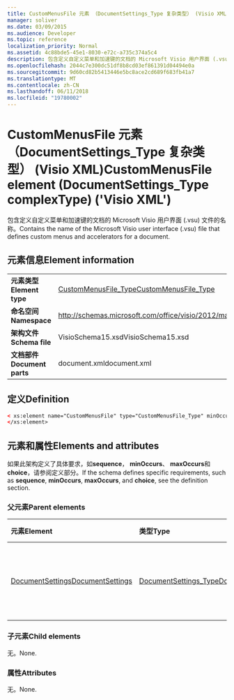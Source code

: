 ```yaml
---
title: CustomMenusFile 元素 （DocumentSettings_Type 复杂类型） (Visio XML)
manager: soliver
ms.date: 03/09/2015
ms.audience: Developer
ms.topic: reference
localization_priority: Normal
ms.assetid: 4c88bde5-45e1-8030-e72c-a735c374a5c4
description: 包含定义自定义菜单和加速键的文档的 Microsoft Visio 用户界面 (.vsu) 文件的名称。
ms.openlocfilehash: 2044c7e300dc51df8b8cd03ef861391d04494e0a
ms.sourcegitcommit: 9d60cd82b5413446e5bc8ace2cd689f683fb41a7
ms.translationtype: MT
ms.contentlocale: zh-CN
ms.lasthandoff: 06/11/2018
ms.locfileid: "19780002"
---
```

# <a name="custommenusfile-element-documentsettingstype-complextype-visio-xml"></a><span data-ttu-id="f3db8-103">CustomMenusFile 元素 （DocumentSettings_Type 复杂类型） (Visio XML)</span><span class="sxs-lookup"><span data-stu-id="f3db8-103">CustomMenusFile element (DocumentSettings_Type complexType) ('Visio XML')</span></span>

<span data-ttu-id="f3db8-104">包含定义自定义菜单和加速键的文档的 Microsoft Visio 用户界面 (.vsu) 文件的名称。</span><span class="sxs-lookup"><span data-stu-id="f3db8-104">Contains the name of the Microsoft Visio user interface (.vsu) file that defines custom menus and accelerators for a document.</span></span>
  
## <a name="element-information"></a><span data-ttu-id="f3db8-105">元素信息</span><span class="sxs-lookup"><span data-stu-id="f3db8-105">Element information</span></span>

|||
|:-----|:-----|
|<span data-ttu-id="f3db8-106">**元素类型**</span><span class="sxs-lookup"><span data-stu-id="f3db8-106">**Element type**</span></span> <br/> |[<span data-ttu-id="f3db8-107">CustomMenusFile_Type</span><span class="sxs-lookup"><span data-stu-id="f3db8-107">CustomMenusFile_Type</span></span>](custommenusfile_type-complextypevisio-xml.md) <br/> |
|<span data-ttu-id="f3db8-108">**命名空间**</span><span class="sxs-lookup"><span data-stu-id="f3db8-108">**Namespace**</span></span> <br/> |http://schemas.microsoft.com/office/visio/2012/main  <br/> |
|<span data-ttu-id="f3db8-109">**架构文件**</span><span class="sxs-lookup"><span data-stu-id="f3db8-109">**Schema file**</span></span> <br/> |<span data-ttu-id="f3db8-110">VisioSchema15.xsd</span><span class="sxs-lookup"><span data-stu-id="f3db8-110">VisioSchema15.xsd</span></span>  <br/> |
|<span data-ttu-id="f3db8-111">**文档部件**</span><span class="sxs-lookup"><span data-stu-id="f3db8-111">**Document parts**</span></span> <br/> |<span data-ttu-id="f3db8-112">document.xml</span><span class="sxs-lookup"><span data-stu-id="f3db8-112">document.xml</span></span>  <br/> |
   
## <a name="definition"></a><span data-ttu-id="f3db8-113">定义</span><span class="sxs-lookup"><span data-stu-id="f3db8-113">Definition</span></span>

```XML
< xs:element name="CustomMenusFile" type="CustomMenusFile_Type" minOccurs="0" maxOccurs="1" >
</xs:element>
```

## <a name="elements-and-attributes"></a><span data-ttu-id="f3db8-114">元素和属性</span><span class="sxs-lookup"><span data-stu-id="f3db8-114">Elements and attributes</span></span>

<span data-ttu-id="f3db8-115">如果此架构定义了具体要求，如**sequence**， **minOccurs**、 **maxOccurs**和**choice**，请参阅定义部分。</span><span class="sxs-lookup"><span data-stu-id="f3db8-115">If the schema defines specific requirements, such as **sequence**, **minOccurs**, **maxOccurs**, and **choice**, see the definition section.</span></span> 
  
### <a name="parent-elements"></a><span data-ttu-id="f3db8-116">父元素</span><span class="sxs-lookup"><span data-stu-id="f3db8-116">Parent elements</span></span>

|<span data-ttu-id="f3db8-117">**元素**</span><span class="sxs-lookup"><span data-stu-id="f3db8-117">**Element**</span></span>|<span data-ttu-id="f3db8-118">**类型**</span><span class="sxs-lookup"><span data-stu-id="f3db8-118">**Type**</span></span>|<span data-ttu-id="f3db8-119">**说明**</span><span class="sxs-lookup"><span data-stu-id="f3db8-119">**Description**</span></span>|
|:-----|:-----|:-----|
|[<span data-ttu-id="f3db8-120">DocumentSettings</span><span class="sxs-lookup"><span data-stu-id="f3db8-120">DocumentSettings</span></span>](documentsettings-element-visiodocument_type-complextypevisio-xml.md) <br/> |[<span data-ttu-id="f3db8-121">DocumentSettings_Type</span><span class="sxs-lookup"><span data-stu-id="f3db8-121">DocumentSettings_Type</span></span>](documentsettings_type-complextypevisio-xml.md) <br/> |<span data-ttu-id="f3db8-122">包含指定文档设置的元素。</span><span class="sxs-lookup"><span data-stu-id="f3db8-122">Contains elements that specify document settings.</span></span>  <br/> |
   
### <a name="child-elements"></a><span data-ttu-id="f3db8-123">子元素</span><span class="sxs-lookup"><span data-stu-id="f3db8-123">Child elements</span></span>

<span data-ttu-id="f3db8-124">无。</span><span class="sxs-lookup"><span data-stu-id="f3db8-124">None.</span></span>
  
### <a name="attributes"></a><span data-ttu-id="f3db8-125">属性</span><span class="sxs-lookup"><span data-stu-id="f3db8-125">Attributes</span></span>

<span data-ttu-id="f3db8-126">无。</span><span class="sxs-lookup"><span data-stu-id="f3db8-126">None.</span></span>
  

